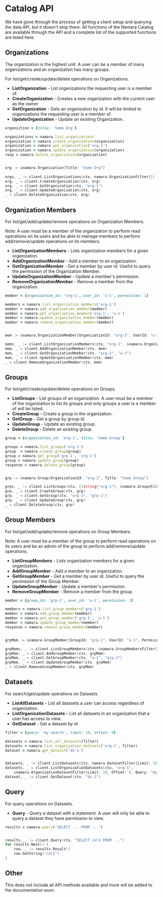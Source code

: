 # Catalog API

We have gone through the process of getting a client setup and querying the data API, but it doesn't
stop there.  All functions of the Namara Catalog are available through the API and a complete list
of the supported functions are listed here.

## Organizations

The organization is the highest unit.  A user can be a member of many organizations and an organization
has many groups.

For list/get/create/update/delete operations on Organizations.

- **ListOrganization** - List organizations the requesting user is a member of.
- **CreateOrganization** - Creates a new organization with the current user as the owner
- **GetOrganization** - Gets an organization by id.  It will be limited to organizations the requesting
user is a member of.
- **UpdateOrganization** - Update an existing Organization.

```ruby
organiztion = {title: 'Some Org'}

organizations = namara.list_organizations
organization = namara.create_organization(organization)
organization = namara.get_organization('org-1')
organization = namara.update_organization(organization)
resp = namara.delete_organization(organization)
```

```python

```

```go
org := &namara.Organization{Title: "Some Org"}
	
orgs, _ := client.ListOrganizations(ctx, namara.OrganizationFilter{})
org, _ = client.CreateOrganization(ctx, org)
org, _ = client.GetOrganization(ctx, "org-1")
org, _ = client.UpdateOrganization(ctx, org)
_ = client.DeleteOrganization(ctx, org)
```

## Organization Members

For list/get/add/update/remove operations on Organization Members.

Note: A user must be a member of the organization to perform read operations on its users and be able
to manage members to perform add/remove/update operations on its members.

- **ListOrganizationMembers** - Lists organization members for a given organization.
- **AddOrganizationMember** - Add a member to an organization.
- **GetOrganizationMember** - Get a member by user id.   Useful to query the permission of
the Organization Member.
- **UpdateOrganizationMember** - Update a member's permission.
- **RemoveOrganizationMember** - Remove a member from the organization.

```ruby
member = {organization_id: 'org-1', user_id: 'u-1', permission: 1}

members = namara.list_organization_members('org-1')
member = namara.add_organization_member(member)
member = namara.get_organization_member('org-1', 'u-1')
member = namara.update_organization_member(member)
member = namara.remove_organization_member(member)
```

```python

```

```go
mem := &namara.OrganizationMember{OrganizationId: "org-1", UserId: "u-1", Permission: 1}

mems, _ := client.ListOrganizationMembers(ctx, "org-1", &namara.OrganizationMembersFilter{})
mem, _ = client.AddOrganizationMember(ctx, mem)
mem, _ = client.GetOrganizationMember(ctx, "org-1", "u-1")
mem, _ = client.UpdateOrganizationMember(ctx, mem)
_ = client.RemoveOrganizationMember(ctx, mem)
```

## Groups

For list/get/create/update/delete operations on Groups.

- **ListGroups** - List groups of an organization.  A user must be a member of the organization to list
its groups and only groups a user is a member of will be listed.
- **CreateGroup** - Create a group in the organization.
- **GetGroup** - Get a group by group id.
- **UpdateGroup** - Update an existing group.
- **DeleteGroup** - Delete an existing group.

```ruby
group = {organization_id: 'org-1', title: 'Some Group'}

groups = namara.list_groups('org-1')
group  = namara.create_group(group)
group = namara.get_group('grp-1', 'org-1')
group = namara.update_group(group)
response = namara.delete_group(group)
```

```python

```

```go
grp := &namara.Group{OrganizationId: "org-1", Title: "Some Group"}

grps, _ := client.ListGroups(ctx, []string{"org-1"}, &namara.GroupsFilter{})
grp, _ = client.CreateGroup(ctx, grp)
grp, _ = client.GetGroup(ctx, "org-1", "grp-1")
grp, _ = client.UpdateGroup(ctx, grp)
_ = client.DeleteGroup(ctx, grp)
```

## Group Members

For list/get/add/update/remove operations on Group Members.

Note: A user must be a member of the group to perform read operations on its users and be an admin of the group to
perform add/remove/update operations.

- **ListGroupMembers** - Lists organization members for a given organization.
- **AddGroupMember** - Add a member to an organization.
- **GetGroupMember** - Get a member by user id.   Useful to query the permission of the Group Member.
- **UpdateGroupMember** - Update a member's permission.
- **RemoveGroupMember** - Remove a member from the group.

```ruby
member = {group_id: 'grp-1', user_id: 'u-1', permission: 1}

members = namara.list_group_members('grp-1')
member = namara.add_group_member(member)
member = namara.get_group_member('grp-1', 'u-1')
member = namara.update_group_member(member)
response = namara.remove_group_member(member)
```

```python

```

```go
grpMem := &namara.GroupMember{GroupId: "grp-1", UserId: "u-1", Permission: 1}

grpMems, _ := client.ListGroupMembers(ctx, &namara.GroupMembersFilter{}, "grp-1")
grpMem, _ = client.AddGroupMember(ctx, grpMem)
grpMem, _ = client.GetGroupMember(ctx, "u-1", "grp-1")
grpMem, _ = client.UpdateGroupMember(ctx, grpMem)
_ = client.RemoveGroupMember(ctx, grpMem)
```

## Datasets

For search/get/update operations on Datasets.

- **ListAllDatasets** - List all datasets a user can access regardless of organization.
- **ListOrganizationDatasets** - List all datasets in an organization that a user has access to view.
- **GetDataset** - Get a dataset by id

```ruby
filter = {query: 'my search', limit: 10, offset: 0}

datasets = namara.list_all_datasets(filter)
datasets = namara.list_organization_datasets('org-1', filter)
dataset = namara.get_dataset('ds-1')
```

```python

```

```go
datasets, _ := client.ListDatasets(ctx, namara.DatasetFilter{Limit: 10, Offset: 0, Query: "my search"})
datasets, _ = client.ListOrganizationDatasets(ctx, "org-1", 
    &namara.OrganizationDatasetFilter{Limit: 10, Offset: 0, Query: "my search"})
dataset, _ := client.GetDataset(ctx, "ds-1")
```

## Query

For query operations on Datasets.

- **Query**  - Query a dataset with a statement.  A user will only be able to query a dataset they have permission to
view.

```ruby
results = namara.query('SELECT ... FROM ...')
```

```python

```

```go
results, _ := client.Query(ctx, "SELECT col1 FROM ...")
for results.Next() {
    row, _ := results.Result()
    row.GetString("col1")
}
```

## Other

This does not include all API methods available and more will be added to the documentation soon.
